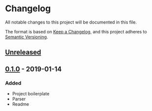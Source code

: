 # Changelog
All notable changes to this project will be documented in this file.

The format is based on [Keep a Changelog](https://keepachangelog.com/en/1.0.0/),
and this project adheres to [Semantic Versioning](https://semver.org/spec/v2.0.0.html).

## [Unreleased]

## [0.1.0] - 2019-01-14
### Added
- Project boilerplate
- Parser
- Readme

[Unreleased]: https://github.com/AckeeCZ/desmond/compare/v0.1.0...HEAD
[0.1.0]: https://github.com/AckeeCZ/desmond/compare/c0b1f8c...v0.1.0